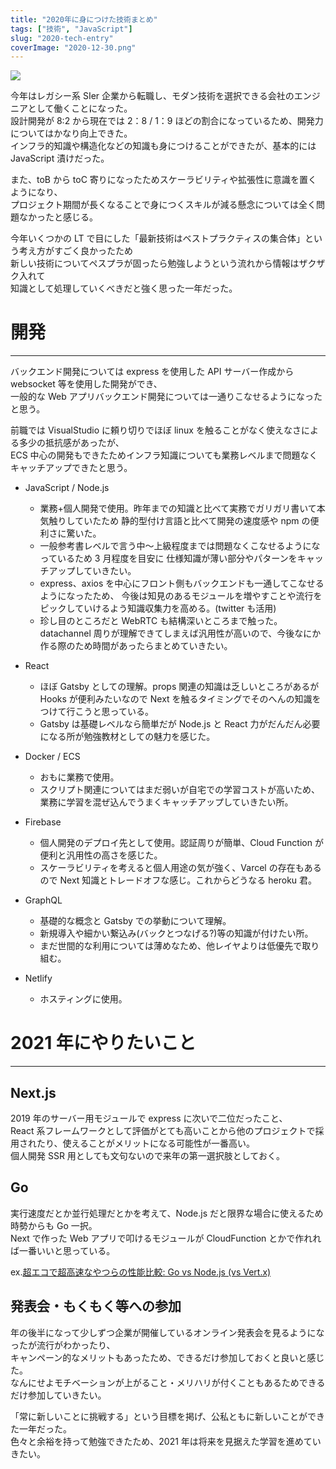 ```yaml
---
title: "2020年に身につけた技術まとめ"
tags: ["技術", "JavaScript"]
slug: "2020-tech-entry"
coverImage: "2020-12-30.png"
---
```


![](../images/posts-image/2020-12-30.png)

今年はレガシー系 SIer 企業から転職し、モダン技術を選択できる会社のエンジニアとして働くことになった。  
設計開発が 8:2 から現在では 2：8 / 1：9 ほどの割合になっているため、開発力についてはかなり向上できた。  
インフラ的知識や構造化などの知識も身につけることができたが、基本的には JavaScript 漬けだった。

また、toB から toC 寄りになったためスケーラビリティや拡張性に意識を置くようになり、  
プロジェクト期間が長くなることで身につくスキルが減る懸念については全く問題なかったと感じる。  

今年いくつかの LT で目にした「最新技術はベストプラクティスの集合体」という考え方がすごく良かったため  
新しい技術についてペスプラが固ったら勉強しようという流れから情報はザクザク入れて  
知識として処理していくべきだと強く思った一年だった。

# 開発

---

バックエンド開発については express を使用した API サーバー作成から websocket 等を使用した開発ができ、  
一般的な Web アプリバックエンド開発については一通りこなせるようになったと思う。

前職では VisualStudio に頼り切りでほぼ linux を触ることがなく使えなさによる多少の抵抗感があったが、  
ECS 中心の開発もできたためインフラ知識についても業務レベルまで問題なくキャッチアップできたと思う。

- JavaScript / Node.js

  - 業務+個人開発で使用。昨年までの知識と比べて実務でガリガリ書いて本気触りしていたため
    静的型付け言語と比べて開発の速度感や npm の便利さに驚いた。
  - 一般参考書レベルで言う中～上級程度までは問題なくこなせるようになっているため 3 月程度を目安に
    仕様知識が薄い部分やパターンをキャッチアップしていきたい。
  - express、axios を中心にフロント側もバックエンドも一通してこなせるようになったため、
    今後は知見のあるモジュールを増やすことや流行をピックしていけるよう知識収集力を高める。(twitter も活用)
  - 珍し目のところだと WebRTC も結構深いところまで触った。datachannel 周りが理解できてしまえば汎用性が高いので、今後なにか作る際のため時間があったらまとめていきたい。

- React

  - ほぼ Gatsby としての理解。props 関連の知識は乏しいところがあるが Hooks が便利みたいなので
    Next を触るタイミングでそのへんの知識をつけて行こうと思っている。
  - Gatsby は基礎レベルなら簡単だが Node.js と React 力がだんだん必要になる所が勉強教材としての魅力を感じた。

- Docker / ECS

  - おもに業務で使用。
  - スクリプト関連についてはまだ弱いが自宅での学習コストが高いため、業務に学習を混ぜ込んでうまくキャッチアップしていきたい所。

- Firebase

  - 個人開発のデプロイ先として使用。認証周りが簡単、Cloud Function が便利と汎用性の高さを感じた。
  - スケーラビリティを考えると個人用途の気が強く、Varcel の存在もあるので Next 知識とトレードオフな感じ。これからどうなる heroku 君。

- GraphQL

  - 基礎的な概念と Gatsby での挙動について理解。
  - 新規導入や細かい繋込み(バックとつなげる?)等の知識が付けたい所。
  - まだ世間的な利用については薄めなため、他レイヤよりは低優先で取り組む。

- Netlify
  - ホスティングに使用。

# 2021 年にやりたいこと

---

## Next.js

2019 年のサーバー用モジュールで express に次いで二位だったこと、  
React 系フレームワークとして評価がとても高いことから他のプロジェクトで採用されたり、使えることがメリットになる可能性が一番高い。  
個人開発 SSR 用としても文句ないので来年の第一選択肢としておく。

## Go

実行速度だとか並行処理だとかを考えて、Node.js だと限界な場合に使えるため時勢からも Go 一択。  
Next で作った Web アプリで叩けるモジュールが CloudFunction とかで作れれば一番いいと思っている。

ex.[超エコで超高速なやつらの性能比較: Go vs Node.js (vs Vert.x)](https://qiita.com/LightSpeedC/items/c3537a265fb9f3152f4c)

## 発表会・もくもく等への参加

年の後半になって少しずつ企業が開催しているオンライン発表会を見るようになったが流行がわかったり、  
キャンペーン的なメリットもあったため、できるだけ参加しておくと良いと感じた。  
なんにせよモチベーションが上がること・メリハリが付くこともあるためできるだけ参加していきたい。  

「常に新しいことに挑戦する」という目標を掲げ、公私ともに新しいことができた一年だった。  
色々と余裕を持って勉強できたため、2021 年は将来を見据えた学習を進めていきたい。
